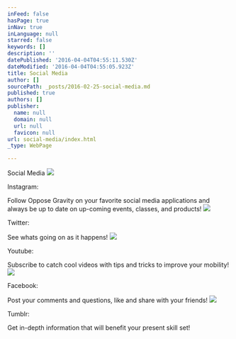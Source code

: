 ```yaml
---
inFeed: false
hasPage: true
inNav: true
inLanguage: null
starred: false
keywords: []
description: ''
datePublished: '2016-04-04T04:55:11.530Z'
dateModified: '2016-04-04T04:55:05.923Z'
title: Social Media
author: []
sourcePath: _posts/2016-02-25-social-media.md
published: true
authors: []
publisher:
  name: null
  domain: null
  url: null
  favicon: null
url: social-media/index.html
_type: WebPage

---
```

Social Media
![](https://the-grid-user-content.s3-us-west-2.amazonaws.com/f40c0871-30b4-4788-99ad-b2ddc6a30471.png)

Instagram:

Follow Oppose Gravity on your favorite social media applications and always be up to date on up-coming events, classes, and products! ![](https://the-grid-user-content.s3-us-west-2.amazonaws.com/e9b86e0d-5ec9-4e93-bef0-4403f8df95c2.png)

Twitter:

See whats going on as it happens!
![](https://the-grid-user-content.s3-us-west-2.amazonaws.com/7ee4ce78-ee21-44db-a5b4-f3958a0c2a16.png)

Youtube:

Subscribe to catch cool videos with tips and tricks to improve your mobility!
![](https://the-grid-user-content.s3-us-west-2.amazonaws.com/f89e7564-c0fd-430b-9574-2805aaba58c5.png)

Facebook:

Post your comments and questions, like and share with your friends!
![](https://the-grid-user-content.s3-us-west-2.amazonaws.com/d8682827-d870-4ba7-8b72-c26bcf36f1ec.png)

Tumblr:

Get in-depth information that will benefit your present skill set!